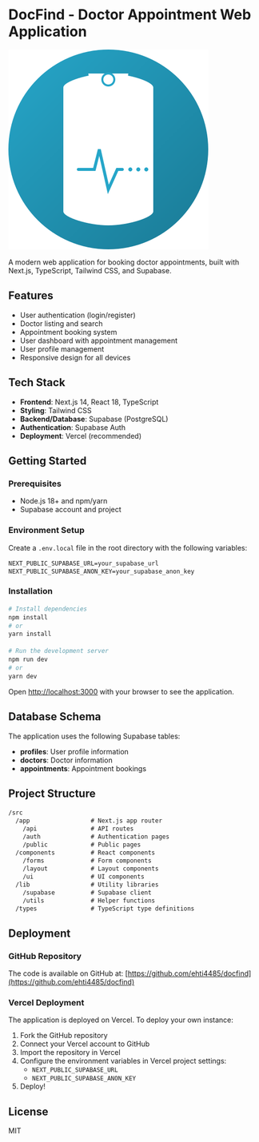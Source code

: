 # DocFind - Doctor Appointment Web Application

![DocFind Logo](https://raw.githubusercontent.com/ehti4485/docfind/main/public/logo.svg)

A modern web application for booking doctor appointments, built with Next.js, TypeScript, Tailwind CSS, and Supabase.

## Features

- User authentication (login/register)
- Doctor listing and search
- Appointment booking system
- User dashboard with appointment management
- User profile management
- Responsive design for all devices

## Tech Stack

- **Frontend**: Next.js 14, React 18, TypeScript
- **Styling**: Tailwind CSS
- **Backend/Database**: Supabase (PostgreSQL)
- **Authentication**: Supabase Auth
- **Deployment**: Vercel (recommended)

## Getting Started

### Prerequisites

- Node.js 18+ and npm/yarn
- Supabase account and project

### Environment Setup

Create a `.env.local` file in the root directory with the following variables:

```
NEXT_PUBLIC_SUPABASE_URL=your_supabase_url
NEXT_PUBLIC_SUPABASE_ANON_KEY=your_supabase_anon_key
```

### Installation

```bash
# Install dependencies
npm install
# or
yarn install

# Run the development server
npm run dev
# or
yarn dev
```

Open [http://localhost:3000](http://localhost:3000) with your browser to see the application.

## Database Schema

The application uses the following Supabase tables:

- **profiles**: User profile information
- **doctors**: Doctor information
- **appointments**: Appointment bookings

## Project Structure

```
/src
  /app                 # Next.js app router
    /api               # API routes
    /auth              # Authentication pages
    /public            # Public pages
  /components          # React components
    /forms             # Form components
    /layout            # Layout components
    /ui                # UI components
  /lib                 # Utility libraries
    /supabase          # Supabase client
    /utils             # Helper functions
  /types               # TypeScript type definitions
```

## Deployment

### GitHub Repository

The code is available on GitHub at: [https://github.com/ehti4485/docfind](https://github.com/ehti4485/docfind)

### Vercel Deployment

The application is deployed on Vercel. To deploy your own instance:

1. Fork the GitHub repository
2. Connect your Vercel account to GitHub
3. Import the repository in Vercel
4. Configure the environment variables in Vercel project settings:
   - `NEXT_PUBLIC_SUPABASE_URL`
   - `NEXT_PUBLIC_SUPABASE_ANON_KEY`
5. Deploy!

## License

MIT